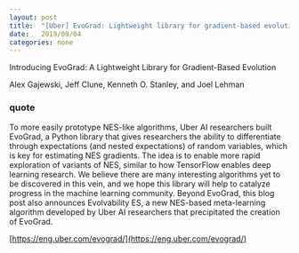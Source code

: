 ```yaml
---
layout: post
title:  "[Uber] EvoGrad: Lightweight library for gradient-based evolution"
date:   2019/09/04
categories: none
---
```


 



Introducing EvoGrad: A Lightweight Library for Gradient-Based Evolution

Alex Gajewski, Jeff Clune, Kenneth O. Stanley, and Joel Lehman


### quote



To more easily prototype NES-like algorithms, Uber AI researchers built EvoGrad, a Python library that gives researchers the ability to differentiate through expectations (and nested expectations) of random variables, which is key for estimating NES gradients. The idea is to enable more rapid exploration of variants of NES, similar to how TensorFlow enables deep learning research. We believe there are many interesting algorithms yet to be discovered in this vein, and we hope this library will help to catalyze progress in the machine learning community. Beyond EvoGrad, this blog post also announces Evolvability ES, a new NES-based meta-learning algorithm developed by Uber AI researchers that precipitated the creation of EvoGrad. 



[https://eng.uber.com/evograd/](https://eng.uber.com/evograd/)



 

